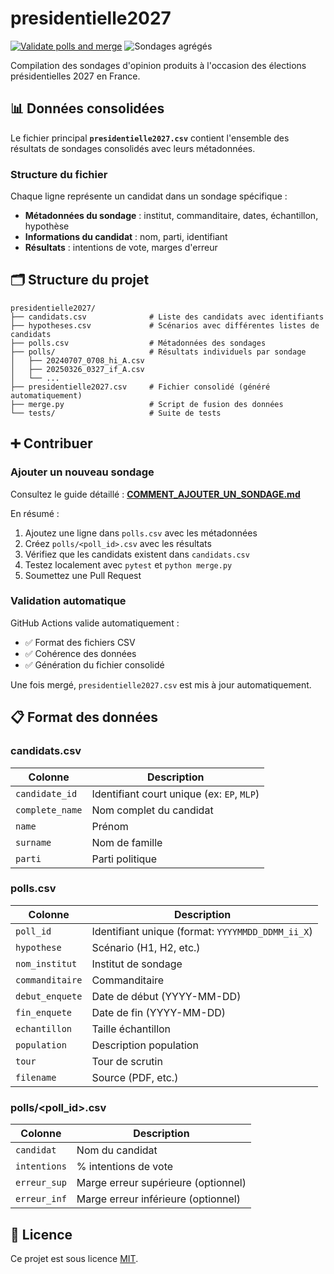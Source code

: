 # presidentielle2027

[![Validate polls and merge](https://github.com/MieuxVoter/presidentielle2027/actions/workflows/validate-polls.yml/badge.svg)](https://github.com/MieuxVoter/presidentielle2027/actions/workflows/validate-polls.yml)
![Sondages agrégés](https://img.shields.io/badge/sondages_agrégés-16-blue)

Compilation des sondages d'opinion produits à l'occasion des élections présidentielles 2027 en France.

## 📊 Données consolidées

Le fichier principal **`presidentielle2027.csv`** contient l'ensemble des résultats de sondages consolidés avec leurs métadonnées.

### Structure du fichier

Chaque ligne représente un candidat dans un sondage spécifique :

- **Métadonnées du sondage** : institut, commanditaire, dates, échantillon, hypothèse
- **Informations du candidat** : nom, parti, identifiant
- **Résultats** : intentions de vote, marges d'erreur

## 🗂️ Structure du projet

```
presidentielle2027/
├── candidats.csv              # Liste des candidats avec identifiants
├── hypotheses.csv             # Scénarios avec différentes listes de candidats
├── polls.csv                  # Métadonnées des sondages
├── polls/                     # Résultats individuels par sondage
│   ├── 20240707_0708_hi_A.csv
│   ├── 20250326_0327_if_A.csv
│   └── ...
├── presidentielle2027.csv     # Fichier consolidé (généré automatiquement)
├── merge.py                   # Script de fusion des données
└── tests/                     # Suite de tests
```

## ➕ Contribuer

### Ajouter un nouveau sondage

Consultez le guide détaillé : **[COMMENT_AJOUTER_UN_SONDAGE.md](COMMENT_AJOUTER_UN_SONDAGE.md)**

En résumé :
1. Ajoutez une ligne dans `polls.csv` avec les métadonnées
2. Créez `polls/<poll_id>.csv` avec les résultats
3. Vérifiez que les candidats existent dans `candidats.csv`
4. Testez localement avec `pytest` et `python merge.py`
5. Soumettez une Pull Request

### Validation automatique

GitHub Actions valide automatiquement :
- ✅ Format des fichiers CSV
- ✅ Cohérence des données
- ✅ Génération du fichier consolidé

Une fois mergé, `presidentielle2027.csv` est mis à jour automatiquement.

## 📋 Format des données

### candidats.csv

| Colonne | Description |
|---------|-------------|
| `candidate_id` | Identifiant court unique (ex: `EP`, `MLP`) |
| `complete_name` | Nom complet du candidat |
| `name` | Prénom |
| `surname` | Nom de famille |
| `parti` | Parti politique |

### polls.csv

| Colonne | Description |
|---------|-------------|
| `poll_id` | Identifiant unique (format: `YYYYMMDD_DDMM_ii_X`) |
| `hypothese` | Scénario (H1, H2, etc.) |
| `nom_institut` | Institut de sondage |
| `commanditaire` | Commanditaire |
| `debut_enquete` | Date de début (YYYY-MM-DD) |
| `fin_enquete` | Date de fin (YYYY-MM-DD) |
| `echantillon` | Taille échantillon |
| `population` | Description population |
| `tour` | Tour de scrutin |
| `filename` | Source (PDF, etc.) |

### polls/<poll_id>.csv

| Colonne | Description |
|---------|-------------|
| `candidat` | Nom du candidat |
| `intentions` | % intentions de vote |
| `erreur_sup` | Marge erreur supérieure (optionnel) |
| `erreur_inf` | Marge erreur inférieure (optionnel) |

## 📜 Licence

Ce projet est sous licence [MIT](LICENSE).

